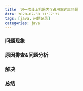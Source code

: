 ```yaml
---
title: 记一次线上机器内存占用率过高问题
date: 2020-07-30 11:27:22
tags: [java, 问题记录]
categories: java
---
```

### 问题现象

### 原因排查&问题分析

### 解决

### 总结
